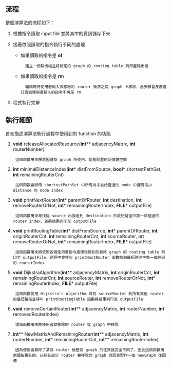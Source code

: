 ## 流程
整個演算法的流程如下：

1. 根據指令讀取 input file 並將其中的資訊儲存下來

2. 接著依照讀取的指令執行不同的處理

	* 如果讀取的指令是 **of**
	
			建立一個輸出檔並將給定的 graph 的 routing table 列印至輸出檔

	* 如果讀取的指令是 **rm**  
	
			繼續等待使用者輸入欲移除的 router 後將之從 graph 上移除，此步驟會反覆進行直到使用者輸入的指令不再是 rm

3.   程式執行完畢

## 執行細節
首先描述演算法執行過程中使用到的 function 的功能

1. **void** releaseAllocatedResource(**int**** adjacencyMatrix, **int** routerNumber)

		這個函數用來釋放因儲存 graph 所使用、動態配置的記憶體空間

2. **int** minimalDistanceIndex(**int*** distFromSource, **bool*** shortestPathSet, **int** remainingRouterCnt)

		這個函數會回傳 shortestPathSet 中所有尚未被檢查過的 node 中擁有最小 distance 的 node index

3. **void** printNextRouter(**int*** parentOfRouter, **int** destination, **int** removeRouterOrNot, **int*** remainingRouterIndex, **FILE*** outputFile)

		這個函數用來尋找從 source 出發走到 destination 的最短路徑中第一個經過的 router index，並將結果列印至 outputFile

4. **void** printRoutingTable(**int*** distFromSource, **int*** parentOfRouter, **int** originRouterCnt, **int** remainingRouterCnt, **int** sourceRouter, **int** removeRouterOrNot, **int*** remainingRouterIndex, **FILE*** outputFile)

		這個函數用來將依照各個使用者指令處理後得到的最終 graph 的 routing table 列印至 outputFile，過程中會呼叫 printNextRouter 函數找到最短路徑中第一個經過的 routerIndex

5. **void** DijkstraAlgorithm(**int**** adjacencyMatrix, **int** originRouterCnt, **int** remainingRouterCnt, **int** sourceRouter, **int** removeRouterOrNot, **int*** remainingRouterIndex, **FILE*** outputFile)

		這個函數使用 Dijkstra's Algorithm 尋找 sourceRouter 到所有其他 router 的最短路徑並呼叫 printRoutingTable 函數將結果列印至 outputFile

6. **void** removeCertainRouter(**int**** adjacencyMatrix, **int** routerNumber, **int** removedRouterIndex)

		這個函數用來將使用者欲移除的 router 從 graph 中移除

7. **int**** NewMatrixAndRemainingRouter(**int**** adjacencyMatrix, **int** routerNumber, **int*** remainingRouterCnt, **int**** remainingRouterIndex)

		因為使用者移除了某個 router 後整個 graph 的性質就完全不同了，因此這個函數用來讀取舊有的、已經有部分 router 被移除的 graph 資訊並製作一個 newGraph 後回傳
